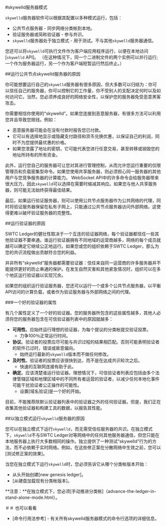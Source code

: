 #skywelld服务器模式

`skywelld`服务器软件可以根据其配置以多种模式运行，包括：

* 公共节点服务器 - 同步网络分类帐到本地。
* 验证服务器或简称验证器 - 参与共识。
* `skywelld`服务器处于独立模式 - 用于测试。不与其他`skywelld`服务器通信。

您还可以将`skywelld`可执行文件作为客户端应用程序运行，以便在本地访问[`skywelld` API]。 （在这种情况下，同一个二进制文件的两个实例可以并行运行;一个作为服务器运行，另一个作为客户端短暂运行然后终止。）


##运行公共节点skywelld服务器的原因

你可能想要运行自己的`skywelld`服务器有很多原因，但大多数可以归结为：你可以信任自己的服务器，你可以控制它的工作量，你不受别人的支配决定何时以及如何访问它。当然，您必须养成良好的网络安全性，以保护您的服务器免受恶意黑客攻击。

你需要相信你使用的“skywelld”。如果您连接到恶意服务器，有很多方法可以利用您并且导致您赔钱。例如：

* 恶意服务器可能会在没有付款时报告您已付款。
* 它可以有选择地显示或隐藏支付路径和货币兑换优惠，以保证自己的利润，同时不为您提供最优惠的价格。
* 如果您泄露了地址的密钥，它可能代表您进行任意交易，甚至转移或销毁您的地址所持有的所有资金。

此外，运行您自己的服务器可让您对其进行管理控制，从而允许您运行重要的仅限管理员和负载密集型命令。如果您使用共享服务器，则必须担心同一服务器的其他用户与您竞争服务器的计算能力。 WebSocket API中的许多命令会给服务器带来很大压力，因此`skywelld`可以选择在需要时缩减其响应。如果您与他人共享服务器，则可能无法始终获得最佳结果。

最后，如果运行验证服务器，则可以使用公共节点服务器作为公共网络的代理，同时将验证服务器保留在私有子网上，只能通过公共节点服务器访问外部网络。这使得更难以破坏验证服务器的完整性。

##运行验证器的原因

SWTC Ledger的健壮性取决于一个互连的验证器网络，每个验证器都信任一些其他验证器不要串通。谁运行验证器拥有不同地域的运营商越多，网络的每个成员就越可以确定它继续公正地运行。如果您或您的组织依赖于SWTC Ledger，那么为您的共识流程做出贡献符合您的利益。

并非所有“skywelld”服务器都需要验证器：信任来自同一运营商的许多服务器并不能提供更好的防止串通的保护。在发生自然灾害和其他紧急情况时，组织可以在多个地区运行验证器以实现冗余。

如果您的组织运行验证服务器，您还可以运行一个或多个公共节点服务器，以平衡API访问的计算负载，或者作为验证服务器与外部网络之间的代理。


###一个好的验证器的属性

有几个属性定义了一个好的验证器。您的服务器所包含的这些属性越多，其他人必须将您的服务器包含在可信验证器列表中的原因就越多：

* **可用性**。应始终运行理想的验证器，为每个提议的分类帐提交验证投票。
    * 力争100％正常运行时间。
* **协议**。验证者的投票应尽可能与共识过程的结果相匹配。否则可能表明验证者的软件已过时，错误或故意偏向。
    * 始终运行最新的`skywelld`版本而不做任何修改。
* **及时性**。验证者的投票应该很快到达，而不是在达成共识轮次之后。
    * 快速的互联网连接有助于此。
* **确定**。应该清楚谁运行验证器。理想情况下，可信验证者列表应包括由多个法律管辖区域和地理区域中的不同所有者运营的验证者，以减少任何本地化事件可能干扰验证者公正操作的可能性。
    * 设置[域名验证]是一个好的开始。

目前，不能推荐除默认验证器列表中的验证器之外的任何验证器。但是，我们正在收集其他验证器和构建工具的数据，以报告其性能。


##以独立模式运行`skywelld`服务器的原因

您可以在独立模式下运行`skywelld`，而无需受信任服务器的共识。在独立模式下，`skywelld`不与SWTC Ledger对等网络中的任何其他服务器通信，但您只能在本地服务器上执行大多数相同的操作。独立提供了一种测试“skywelld”行为的方法，而不必依赖于实时网络。例如，在这些修正案在分散网络中生效之前，您可以[测试修正案的效果]。

当您在独立模式下运行`skywelld`时，您必须告诉它从哪个分类帐版本开始：

* 从头开始创建[new genesis ledger]。
* [从硬盘加载现有分类帐版本]。

**注意：**在独立模式下，您必须[手动推进分类帐]（advance-the-ledger-in-stand-alone-mode.html）。

＃＃ 也可以看看

- [命令行用法参考] - 有关所有skywelld服务器模式的命令行选项的详细信息。

